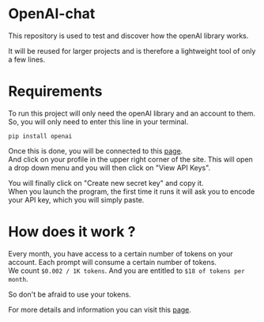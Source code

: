 # OpenAI-chat
This repository is used to test and discover how the openAI library works.

It will be reused for larger projects and is therefore a lightweight tool of only a few lines.

# Requirements
To run this project will only need the openAI library and an account to them.  
So, you will only need to enter this line in your terminal.

    pip install openai
    
Once this is done, you will be connected to this [page](https://platform.openai.com).  
And click on your profile in the upper right corner of the site. This will open a drop down menu and you will then click on "View API Keys".

You will finally click on "Create new secret key" and copy it.  
When you launch the program, the first time it runs it will ask you to encode your API key, which you will simply paste.

# How does it work ?
Every month, you have access to a certain number of tokens on your account. Each prompt will consume a certain number of tokens.  
We count `$0.002 / 1K tokens`. And you are entitled to `$18 of tokens per month`.

So don't be afraid to use your tokens.

For more details and information you can visit this [page](https://help.openai.com/en/articles/4936856-what-are-tokens-and-how-to-count-them).
